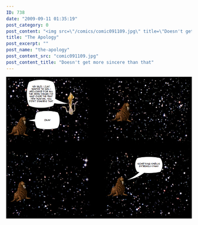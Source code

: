 ```yaml
---
ID: 738
date: "2009-09-11 01:35:19"
post_category: 0
post_content: "<img src=\"/comics/comic091109.jpg\" title=\"Doesn't get more sincere than that\" />"
title: "The Apology"
post_excerpt: ""
post_name: "the-apology"
post_content_src: "comic091109.jpg"
post_content_title: "Doesn't get more sincere than that"
---
```



[![Doesn't get more sincere than that](/comics-hi-res/comic091109.jpg)](/comics-hi-res/comic091109.jpg)
